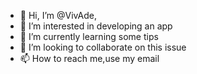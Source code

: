 - 👋 Hi, I’m @VivAde,
- 👀 I’m interested in developing an app
- 🌱 I’m currently learning some tips
- 💞️ I’m looking to collaborate on this issue
- 📫 How to reach me,use my email

<!---
VivAde/VivAde is a ✨ special ✨ repository because its `README.md` (this file) appears on your GitHub profile.
You can click the Preview link to take a look at your changes.
--->
